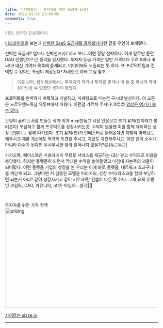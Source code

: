 ```yaml
---
title: 디지털잡담 - 투자자를 위한 요금제 등장!
date: 2022-02-05 23:00:00
comments: true
---
```


<font color="gray">이런, 신박한 요금제라니</font>

[디스콰이엇](https://disquiet.io/)을 보는데 [신박한 SaaS 요금제를 공유합니다](https://disquiet.io/@stevenjang/makerlog/155)란 글을 우연히 보게됐다. 

신박한 요금제? 얼마나 신박한거지? 하고 보니..이런 정말 신박하다. 이게 말로만 듣던 DAO 컨셉인가? 란 생각을 잠시했다. 투자자 등급 가격은 일반 가격보다 무려 8배나 비싸다! 대신 기여자 목록에 등재되고, 미디어에도 노출되는 듯 하다. 또 프로덕트팀과 컨택할 수 있다는 특권이 제공된다! 자세한건 아래 그림 참조.


> 이를 보며, 웹3 세상에서는 투자자가 되거나 투자를 받거나 이 둘 중 하나가 되야 살아남을 수 있겠단 생각이 들었다. 


프로덕트를 완벽하게 계획하고 개발하고, 마케팅으로 파는건 구시대 발상이다. 이 교훈은 드로우앤드류님 유투브에서 배웠다. 이런걸 가르쳐 주시다니!😍😍 [영상은 여기서 볼 수 있다.](https://youtu.be/dtgEhPv5Ww0)


눈덩이 굴려 눈사람 만들듯 작게 작게 mvp만들고 시장 반응보고 초기 유저(팬이라고 불러본다) 포섭하고 함께 프로덕트를 성장시키는것, 수익이 났을땐 이를 함께 쉐어하는 성장 모델이 눈 앞에 다가왔다. 초기 유저(팬)가 인베스터로 들어온다면 자발적 마케팅도 해주시고 제품 개선에도 적극적 의견을 주시고, 자금도 지원해주시고. 이런 팬이 소수가 아니라 다수가 된다면 무시무시한 일이 일어나지 않을까?😆(두근두근) 

카카오톡, 페이스북은 사용자에게 무료로 서비스를 제공하는 대신 광고 수익으로 비용을 충당했다. 하지만 플랫폼이 되면서 막대한 수익을 벌어들였고 마침내 자본주의 괴물이 되버렸다. 이런 플랫폼 기업의 성장을 본 우리는 이게 바로 플랫폼, 네트워크 효과구나!를 깨닫게 되고. 그렇다면 저 검증된 모델을 따라가되, 성장 수익/리스크를 함께 부담하면 되는거 아냐? 같이 성장시키고 같이 키우자!란 컨셉이 나온 듯 하다. 그게 요새 유행인 크립토, DAO, 커뮤니티, nft가 아닐까.. 생각🤑🤑

<br>

투자자를 위한 가격 정책
<img src="https://noondayz.github.io/blog/images/0206_pricing.png" alt="pricing" width="630" height="330">

[사이트는 sizze.io](https://www.sizze.io/)


---

